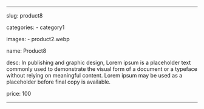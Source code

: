 ---

slug: product8

categories:
    - category1

images: 
    - product2.webp

name: Product8

desc: In publishing and graphic design, Lorem ipsum is a placeholder text commonly used to demonstrate the visual form of a document or a typeface without relying on meaningful content. Lorem ipsum may be used as a placeholder before final copy is available.

price: 100

---